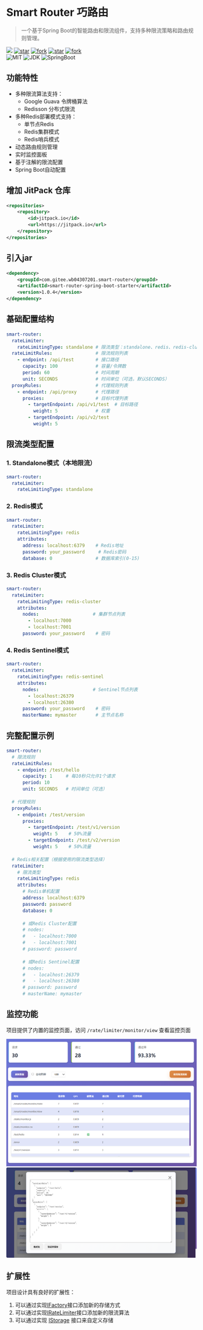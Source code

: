 # Smart Router 巧路由

> 一个基于Spring Boot的智能路由和限流组件，支持多种限流策略和路由规则管理。

[![](https://jitpack.io/v/com.gitee.wb04307201/smart-router.svg)](https://jitpack.io/#com.gitee.wb04307201/smart-router)
[![star](https://gitee.com/wb04307201/smart-router/badge/star.svg?theme=dark)](https://gitee.com/wb04307201/smart-router)
[![fork](https://gitee.com/wb04307201/smart-router/badge/fork.svg?theme=dark)](https://gitee.com/wb04307201/smart-router)
[![star](https://img.shields.io/github/stars/wb04307201/smart-router)](https://github.com/wb04307201/smart-router)
[![fork](https://img.shields.io/github/forks/wb04307201/smart-router)](https://github.com/wb04307201/smart-router)  
![MIT](https://img.shields.io/badge/License-Apache2.0-blue.svg) ![JDK](https://img.shields.io/badge/JDK-17+-green.svg) ![SpringBoot](https://img.shields.io/badge/Srping%20Boot-3+-green.svg)

## 功能特性

- 多种限流算法支持：
    - Google Guava 令牌桶算法
    - Redisson 分布式限流
- 多种Redis部署模式支持：
    - 单节点Redis
    - Redis集群模式
    - Redis哨兵模式
- 动态路由规则管理
- 实时监控面板
- 基于注解的限流配置
- Spring Boot自动配置

## 增加 JitPack 仓库
```xml
<repositories>
    <repository>
        <id>jitpack.io</id>
        <url>https://jitpack.io</url>
    </repository>
</repositories>
```

## 引入jar
```xml
<dependency>
    <groupId>com.gitee.wb04307201.smart-router</groupId>
    <artifactId>smart-router-spring-boot-starter</artifactId>
    <version>1.0.4</version>
</dependency>
```

## 基础配置结构

```yaml
smart-router:
  rateLimiter:
    rateLimitingType: standalone # 限流类型：standalone、redis、redis-cluster、redis-sentinel
  rateLimitRules:                # 限流规则列表
    - endpoint: /api/test        # 接口路径
      capacity: 100              # 容量/令牌数
      period: 60                 # 时间周期
      unit: SECONDS              # 时间单位（可选，默认SECONDS）
  proxyRules:                    # 代理规则列表
    - endpoint: /api/proxy       # 代理路径
      proxies:                   # 目标代理列表
        - targetEndpoint: /api/v1/test  # 目标路径
          weight: 5              # 权重
        - targetEndpoint: /api/v2/test
          weight: 5
```


## 限流类型配置

### 1. Standalone模式（本地限流）
```yaml
smart-router:
  rateLimiter:
    rateLimitingType: standalone
```


### 2. Redis模式
```yaml
smart-router:
  rateLimiter:
    rateLimitingType: redis
    attributes:
      address: localhost:6379    # Redis地址
      password: your_password     # Redis密码
      database: 0                # 数据库索引(0-15)
```


### 3. Redis Cluster模式
```yaml
smart-router:
  rateLimiter:
    rateLimitingType: redis-cluster
    attributes:
      nodes:                    # 集群节点列表
        - localhost:7000
        - localhost:7001
      password: your_password    # 密码
```


### 4. Redis Sentinel模式
```yaml
smart-router:
  rateLimiter:
    rateLimitingType: redis-sentinel
    attributes:
      nodes:                    # Sentinel节点列表
        - localhost:26379
        - localhost:26380
      password: your_password    # 密码
      masterName: mymaster       # 主节点名称
```


## 完整配置示例

```yaml
smart-router:
  # 限流规则
  rateLimitRules:
    - endpoint: /test/hello
      capacity: 1     # 每10秒只允许1个请求
      period: 10
      unit: SECONDS   # 时间单位（可选）
  
  # 代理规则
  proxyRules:
    - endpoint: /test/version
      proxies:
        - targetEndpoint: /test/v1/version
          weight: 5    # 50%流量
        - targetEndpoint: /test/v2/version
          weight: 5    # 50%流量
          
  # Redis相关配置（根据使用的限流类型选择）
  rateLimiter:
    # 限流类型
    rateLimitingType: redis
    attributes:
      # Redis单机配置
      address: localhost:6379
      password: password
      database: 0
      
      # 或Redis Cluster配置
      # nodes:
      #   - localhost:7000
      #   - localhost:7001
      # password: password
      
      # 或Redis Sentinel配置
      # nodes:
      #   - localhost:26379
      #   - localhost:26380
      # password: password
      # masterName: mymaster
```

## 监控功能

项目提供了内置的监控页面，访问 `/rate/limiter/monitor/view` 查看监控页面

![img.png](img.png)
![img_1.png](img_1.png)

## 扩展性

项目设计具有良好的扩展性：

1. 可以通过实现[IFactory](rate-limiter\src\main\java\cn\wubo\rate\limiter\factory\IFactory.java#L6-L11)接口添加新的存储方式
2. 可以通过实现[IRateLimiter](rate-limiter\src\main\java\cn\wubo\rate\limiter\bucket\IRateLimiter.java#L3-L9)接口添加新的限流算法
3. 可以通过实现 [IStorage](rate-limiter\src\main\java\cn\wubo\rate\limiter\storage\IStorage.java#L4-L9) 接口来自定义存储

